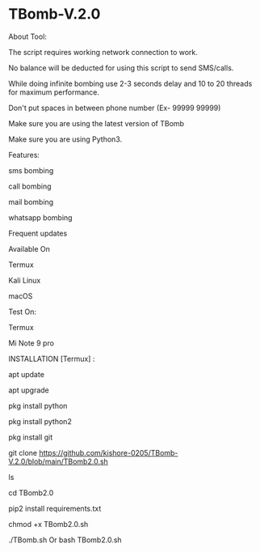 # TBomb-V.2.0
About Tool:


The script requires working network connection to work.

No balance will be deducted for using this script to send SMS/calls.

While doing infinite bombing use 2-3 seconds delay and 10 to 20 threads for maximum performance.

Don't put spaces in between phone number (Ex- 99999 99999)

Make sure you are using the latest version of TBomb

Make sure you are using Python3.




Features:

sms bombing

call bombing

mail bombing

whatsapp bombing

Frequent updates

Available On

Termux

Kali Linux

macOS

Test On:

Termux

Mi Note 9 pro









INSTALLATION [Termux] :


apt update

apt upgrade

pkg install python

pkg install python2

pkg install git

git clone https://github.com/kishore-0205/TBomb-V.2.0/blob/main/TBomb2.0.sh

ls

cd TBomb2.0

pip2 install requirements.txt

chmod +x TBomb2.0.sh

./TBomb.sh Or bash TBomb2.0.sh
